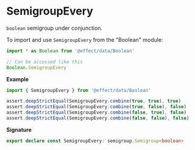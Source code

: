 # SemigroupEvery

`boolean` semigroup under conjunction.

To import and use `SemigroupEvery` from the "Boolean" module:

```ts
import * as Boolean from '@effect/data/Boolean'

// Can be accessed like this
Boolean.SemigroupEvery
```

**Example**

```ts
import { SemigroupEvery } from '@effect/data/Boolean'

assert.deepStrictEqual(SemigroupEvery.combine(true, true), true)
assert.deepStrictEqual(SemigroupEvery.combine(true, false), false)
assert.deepStrictEqual(SemigroupEvery.combine(false, true), false)
assert.deepStrictEqual(SemigroupEvery.combine(false, false), false)
```

**Signature**

```ts
export declare const SemigroupEvery: semigroup.Semigroup<boolean>
```
